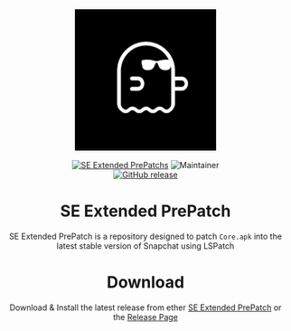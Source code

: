 <div align="center">
  <img src="https://raw.githubusercontent.com/bocajthomas/SE-Extended/dev/images/logo/SE%20Extended%20Logo.png" height="250" />

[![SE Extended PrePatchs](https://github.com/SE-Extended/PrePatch/actions/workflows/main.yml/badge.svg?branch=main)](https://github.com/SE-Extended/PrePatch/actions/workflows/main.yml)
![Maintainer](https://img.shields.io/badge/maintainer-bocajthomas-black)<br/>
[![GitHub release](https://img.shields.io/github/release/SE-Extended/PrePatch.svg)](https://github.com/SE-Extended/PrePatch/releases)
# SE Extended PrePatch
SE Extended PrePatch is a repository designed to patch `Core.apk` into the latest stable version of Snapchat using LSPatch

# Download
Download & Install the latest release from ether [SE Extended PrePatch](https://t.me/SE_Extended_PrePatch) or the [Release Page](https://github.com/SE-Extended/PrePatch/releases)

